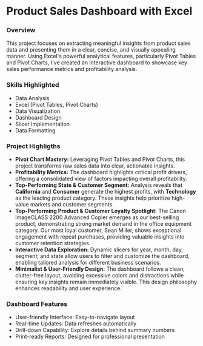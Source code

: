# Product Sales Dashboard with Excel

### Overview

This project focuses on extracting meaningful insights from product sales data and presenting them in a clear, concise, and visually appealing manner. Using Excel's powerful analytical features, particularly Pivot Tables and Pivot Charts, I've created an interactive dashboard to showcase key sales performance metrics and profitability analysis.

### Skills Highlighted

- Data Analysis
- Excel (Pivot Tables, Pivot Charts)
- Data Visualization
- Dashboard Design
- Slicer Implementation
- Data Formatting

### Project Highligths

- **Pivot Chart Mastery:** Leveraging Pivot Tables and Pivot Charts, this project transforms raw sales data into clear, actionable insights.
- **Profitability Metrics:** The dashboard highlights critical profit drivers, offering a consolidated view of factors impacting overall profitability.
- **Top-Performing State & Customer Segment:** Analysis reveals that **California** and **Consumer** generate the highest profits, with **Technology** as the leading product category. These insights help prioritize high-value markets and customer segments.
- **Top-Performing Product & Customer Loyalty Spotlight:** The Canon imageCLASS 2200 Advanced Copier emerges as our best-selling product, demonstrating strong market demand in the office equipment category. Our most loyal customer, Sean Miller, shows exceptional engagement with repeat purchases, providing valuable insights into customer retention strategies.
- **Interactive Data Exploration:** Dynamic slicers for year, month, day, segment, and state allow users to filter and customize the dashboard, enabling tailored analysis for different business scenarios.
- **Minimalist & User-Friendly Design:** The dashboard follows a clean, clutter-free layout, avoiding excessive colors and distractions while ensuring key insights remain immediately visible. This design philosophy enhances readability and user experience.

### Dashboard Features

- User-friendly Interface: Easy-to-navigate layout
- Real-time Updates: Data refreshes automatically
- Drill-down Capability: Explore details behind summary numbers
- Print-ready Reports: Designed for professional presentation
